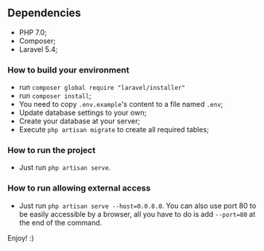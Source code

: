## Dependencies
- PHP 7.0;
- Composer;
- Laravel 5.4;

### How to build your environment
- run `composer global require "laravel/installer"`
- run `composer install`;
- You need to copy `.env.example`'s content to a file named `.env`;
- Update database settings to your own;
- Create your database at your server;
- Execute `php artisan migrate` to create all required tables;

### How to run the project
- Just run `php artisan serve`.

### How to run allowing external access
- Just run `php artisan serve --host=0.0.0.0`. You can also use port 80 to be easily accessible by a browser, all you have to do is add `--port=80` at the end of the command.

Enjoy! :)